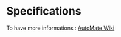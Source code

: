 # Specifications

To have more informations : [AutoMate Wiki](https://github.com/JuGid/AutoMate/wiki/Specifications)